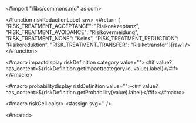 <#import "/libs/commons.md" as com>

<#function riskReductionLabel raw>
  <#return { "RISK_TREATMENT_ACCEPTANCE": "Risikoakzeptanz",
      "RISK_TREATMENT_AVOIDANCE": "Risikovermeidung",
      "RISK_TREATMENT_NONE": "Keins",
      "RISK_TREATMENT_REDUCTION": "Risikoreduktion",
      "RISK_TREATMENT_TRANSFER": "Risikotransfer"}[raw] />
</#function>

<#macro impactdisplay riskDefinition category value=""><#if value?has_content><span style="color:${riskDefinition.getImpact(category.id, value).color}">${riskDefinition.getImpact(category.id, value).label}</span></#if></#macro>

<#macro probabilitydisplay riskDefinition value=""><#if value?has_content><span style="color:${riskDefinition.getProbability(value).color}">${riskDefinition.getProbability(value).label}</span></#if></#macro>

<#macro riskCell color>
  <#assign svg='<svg xmlns="http://www.w3.org/2000/svg" height="1" width="1"><polygon points="0,0 0,1 1,1 1,0" style="fill:${color};" /></svg>' />
  <td style="background-repeat:no-repeat;background-size:5mm 100%;background-position:bottom left;background-image: url('data:image/svg+xml;base64,${base64(svg)}');padding-left: 7mm;"><#nested></td>
</#macro>
